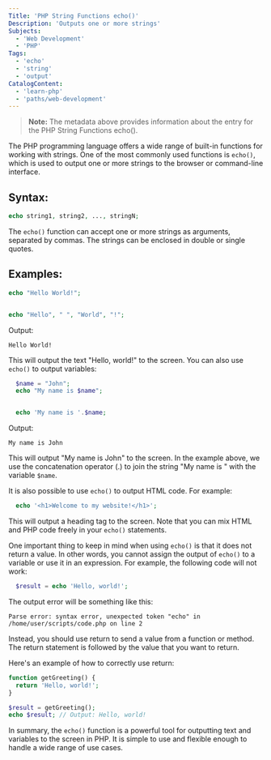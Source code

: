 ```yaml
---
Title: 'PHP String Functions echo()'
Description: 'Outputs one or more strings'
Subjects:
  - 'Web Development'
  - 'PHP'
Tags:
  - 'echo'
  - 'string'
  - 'output'
CatalogContent:
  - 'learn-php'
  - 'paths/web-development'
---
```



> **Note:** The metadata above provides information about the entry for the PHP String Functions echo().



The PHP programming language offers a wide range of built-in functions for working with strings. One of the most commonly used functions is `echo()`, which is used to output one or more strings to the browser or command-line interface.

## Syntax:

```php
echo string1, string2, ..., stringN;
```

The `echo()` function can accept one or more strings as arguments, separated by commas. The strings can be enclosed in double or single quotes.

## Examples:

```php
echo "Hello World!";


echo "Hello", " ", "World", "!";
```

Output:

```shell
Hello World!
```

This will output the text "Hello, world!" to the screen. You can also use `echo()` to output variables:

```php
  $name = "John";
  echo "My name is $name";


  echo 'My name is '.$name;
```

Output:

```shell
My name is John
```

This will output "My name is John" to the screen. In the example above, we use the concatenation operator (.) to join the string "My name is " with the variable `$name`.

It is also possible to use `echo()` to output HTML code. For example:

```php
  echo '<h1>Welcome to my website!</h1>';
```

This will output a heading tag to the screen. Note that you can mix HTML and PHP code freely in your `echo()` statements.

One important thing to keep in mind when using `echo()` is that it does not return a value. In other words, you cannot assign the output of `echo()` to a variable or use it in an expression.
For example, the following code will not work:

```php
  $result = echo 'Hello, world!';
```

The output error will be something like this:

```shell
Parse error: syntax error, unexpected token "echo" in /home/user/scripts/code.php on line 2
```

Instead, you should use return to send a value from a function or method. The return statement is followed by the value that you want to return.

Here's an example of how to correctly use return:


```php
function getGreeting() {
  return 'Hello, world!';
}

$result = getGreeting();
echo $result; // Output: Hello, world!
```

In summary, the `echo()` function is a powerful tool for outputting text and variables to the screen in PHP. It is simple to use and flexible enough to handle a wide range of use cases.
